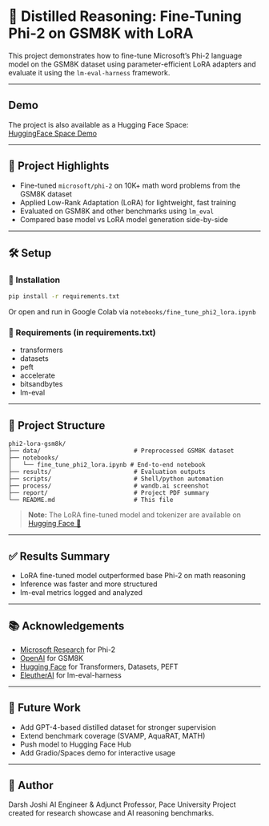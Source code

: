 # 🧠 Distilled Reasoning: Fine-Tuning Phi-2 on GSM8K with LoRA

This project demonstrates how to fine-tune Microsoft’s Phi-2 language model on the GSM8K dataset using parameter-efficient LoRA adapters and evaluate it using the `lm-eval-harness` framework.

---
## Demo

The project is also available as a Hugging Face Space:  
[HuggingFace Space Demo]([https://darshjoshi.com](https://huggingface.co/spaces/darshjoshi16/phi2-lora-gsm8k))

--- 

## 📌 Project Highlights

* Fine-tuned `microsoft/phi-2` on 10K+ math word problems from the GSM8K dataset
* Applied Low-Rank Adaptation (LoRA) for lightweight, fast training
* Evaluated on GSM8K and other benchmarks using `lm_eval`
* Compared base model vs LoRA model generation side-by-side

---

## 🛠️ Setup

### 🔗 Installation

```bash
pip install -r requirements.txt
```

Or open and run in Google Colab via `notebooks/fine_tune_phi2_lora.ipynb`

### 🧾 Requirements (in requirements.txt)

* transformers
* datasets
* peft
* accelerate
* bitsandbytes
* lm-eval

---

## 📁 Project Structure

```
phi2-lora-gsm8k/
├── data/                          # Preprocessed GSM8K dataset
├── notebooks/
│   └── fine_tune_phi2_lora.ipynb # End-to-end notebook
├── results/                       # Evaluation outputs
├── scripts/                       # Shell/python automation
├── process/                       # wandb.ai screenshot
├── report/                        # Project PDF summary
└── README.md                      # This file
```
> **Note:** The LoRA fine-tuned model and tokenizer are available on [Hugging Face 🤗](https://huggingface.co/darshjoshi16/phi2-lora-math)
---

## ✅ Results Summary

* LoRA fine-tuned model outperformed base Phi-2 on math reasoning
* Inference was faster and more structured
* lm-eval metrics logged and analyzed

---

## 📚 Acknowledgements

* [Microsoft Research](https://www.microsoft.com/en-us/research/) for Phi-2
* [OpenAI](https://openai.com) for GSM8K
* [Hugging Face](https://huggingface.co) for Transformers, Datasets, PEFT
* [EleutherAI](https://github.com/EleutherAI/lm-eval-harness) for lm-eval-harness

---

## 🚀 Future Work

* Add GPT-4-based distilled dataset for stronger supervision
* Extend benchmark coverage (SVAMP, AquaRAT, MATH)
* Push model to Hugging Face Hub
* Add Gradio/Spaces demo for interactive usage

---

## 👤 Author

Darsh Joshi
AI Engineer & Adjunct Professor, Pace University
Project created for research showcase and AI reasoning benchmarks.
